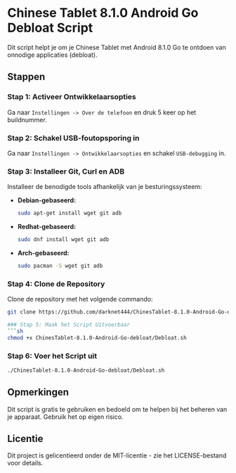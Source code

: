 # Chinese Tablet 8.1.0 Android Go Debloat Script

Dit script helpt je om je Chinese Tablet met Android 8.1.0 Go te ontdoen van onnodige applicaties (debloat).

## Stappen

### Stap 1: Activeer Ontwikkelaarsopties
Ga naar `Instellingen -> Over de telefoon` en druk 5 keer op het buildnummer.

### Stap 2: Schakel USB-foutopsporing in
Ga naar `Instellingen -> Ontwikkelaarsopties` en schakel `USB-debugging` in.

### Stap 3: Installeer Git, Curl en ADB
Installeer de benodigde tools afhankelijk van je besturingssysteem:

- **Debian-gebaseerd:**
    ```sh
    sudo apt-get install wget git adb
    ```
- **Redhat-gebaseerd:**
    ```sh
    sudo dnf install wget git adb
    ```
- **Arch-gebaseerd:**
    ```sh
    sudo pacman -S wget git adb
    ```

### Stap 4: Clone de Repository
Clone de repository met het volgende commando:
```sh
git clone https://github.com/darknet444/ChinesTablet-8.1.0-Android-Go-debloat.git

### Stap 5: Maak het Script Uitvoerbaar
```sh
chmod +x ChinesTablet-8.1.0-Android-Go-debloat/Debloat.sh
```
### Stap 6: Voer het Script uit
```sh
./ChinesTablet-8.1.0-Android-Go-debloat/Debloat.sh
```

## Opmerkingen
Dit script is gratis te gebruiken en bedoeld om te helpen bij het beheren van je apparaat. Gebruik het op eigen risico.

## Licentie
Dit project is gelicentieerd onder de MIT-licentie - zie het LICENSE-bestand voor details.

